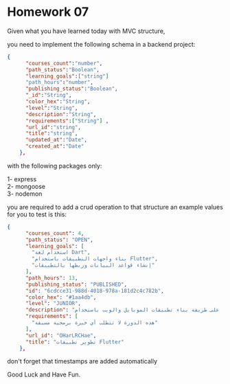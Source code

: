 # Homework 07

Given what you have learned today with MVC structure, 

you need to implement the following schema in a backend project:

```json
{
      "courses_count":"number",
      "path_status":"Boolean",
      "learning_goals":["string"]
      "path_hours":"number",
      "publishing_status":"Boolean",
      "_id":"String",
      "color_hex":"String",
      "level":"String",
      "description":"String",
      "requirements":["String"] ,
      "url_id":"string",
      "title":"string",
      "updated_at":"Date",
      "created_at":"Date"
    },
```


with the following packages only:

1- express    
2- mongoose   
3- nodemon    

you are required to add a crud operation to that structure an example values for you to test is this:

```json
{
      "courses_count": 4,
      "path_status": "OPEN",
      "learning_goals": [
        "استخدام لغة Dart",
        "بناء واجهات التطبيقات باستخدام Flutter",
        "إنشاء قواعد البيانات وربطها بالتطبيقات"
      ],
      "path_hours": 13,
      "publishing_status": "PUBLISHED",
      "id": "6cdcce31-988d-4018-978a-181d2c4c782b",
      "color_hex": "#1aa4db",
      "level": "JUNIOR",
      "description": "سنتعرف في المسار  على طريقة بناء تطبيقات الموبايل والويب باستخدام Flutter، حيث تبدأ رحلتك بتعلم لغة Dart ثم تنتقل لتعلم مبادئ وأساسيات بناء التطبيقات باستخدام Flutter، كما ستتعرف على طريقة استخدام قواعد البيانات واستخدام أنظمة التحكم بالإصدارات Git و GitHub.",
      "requirements": [
        "هذه الدورة لا تتطلب أي خبرة برمجية مسبقة"
      ],
      "url_id": "OHarLRCHae",
      "title": "تطوير تطبيقات Flutter"
    },

```

don't forget that timestamps are added automatically

Good Luck and Have Fun.
